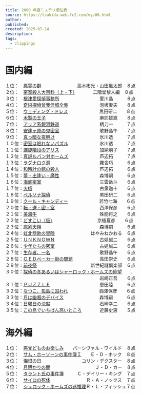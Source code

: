 ```yaml
---
title: 2000 年度ミステリ順位表
source: https://tsukida.web.fc2.com/mys00.html
author:
published:
created: 2025-07-14
description:
tags:
  - clippings
---
```

# 国内編

１位：　[悪霊の群](https://tsukida.web.fc2.com/0006.html#anchor1322457)　　　　　　　　高木彬光・山田風太郎　８点  
２位：　[密室殺人大百科（上・下）](https://tsukida.web.fc2.com/0008.html#anchor65146)　　　　二階堂黎人編　８点  
３位：　[根津愛探偵事務所](https://tsukida.web.fc2.com/0105.html#anchor52463)　　　　　　　　　愛川晶　　　８点  
４位：　[奇術探偵曾我佳城全集](https://tsukida.web.fc2.com/0101.html#anchor108822)　　　　　　　泡坂妻夫　　８点  
５位：　[ウェディング・ドレス](https://tsukida.web.fc2.com/0006.html#anchor76908)　　　　　　　黒田研二　　８点  
６位：　[木製の王子](https://tsukida.web.fc2.com/0002.html#anchor81226)　　　　　　　　　　　　麻耶雄嵩　　８点  
７位：　[アリア系銀河鉄道](https://tsukida.web.fc2.com/0010.html#anchor280640)　　　　　　　　　柄刀一　　　７点  
８位：　[安達ヶ原の鬼密室](https://tsukida.web.fc2.com/0002.html#anchor81226)　　　　　　　　　歌野晶午　　７点  
９位：　[真っ暗な夜明け](https://tsukida.web.fc2.com/0005.html#anchor29882)　　　　　　　　　　氷川透　　　７点  
１０位：[密室は眠れないパズル](https://tsukida.web.fc2.com/0007.html#anchor252811)　　　　　　　氷川透　　　７点  
１１位：[螺旋階段のアリス](https://tsukida.web.fc2.com/0012.html#anchor196863)　　　　　　　　　加納朋子　　７点  
１２位：[真説ルパン対ホームズ](https://tsukida.web.fc2.com/0106.html#anchor37914)　　　　　　　芦辺拓　　　７点  
１３位：[ラグナロク洞](https://tsukida.web.fc2.com/0011.html#anchor91235)　　　　　　　　　　　霧舎巧　　　６点  
１４位：[和時計の館の殺人](https://tsukida.web.fc2.com/0007.html#anchor66842)　　　　　　　　　芦辺拓　　　６点  
１５位：[夢・出逢い・魔性](https://tsukida.web.fc2.com/0005.html#anchor36374)　　　　　　　　　森博嗣　　　６点  
１６位：[海底密室](https://tsukida.web.fc2.com/0009.html#anchor283312)　　　　　　　　　　　　　三雲岳斗　　６点  
１７位：[火蛾](https://tsukida.web.fc2.com/0009.html#anchor1845370)　　　　　　　　　　　　　　　古泉迦十　　６点  
１８位：[ペルソナ探偵](https://tsukida.web.fc2.com/0011.html#anchor261285)　　　　　　　　　　　黒田研二　　６点  
１９位：[クール・キャンディー](https://tsukida.web.fc2.com/0011.html#anchor1316972)　　　　　　　若竹七海　　６点  
２０位：[転・送・密・室](https://tsukida.web.fc2.com/0101.html#anchor57920)　　　　　　　　　　西澤保彦　　６点  
２１位：[美濃牛](https://tsukida.web.fc2.com/0005.html#anchor229092)　　　　　　　　　　　　　　殊能将之　　６点  
２２位：[どすこい（仮）](https://tsukida.web.fc2.com/0002.html#anchor138143)　　　　　　　　　　京極夏彦　　６点  
２３位：[魔剣天翔](https://tsukida.web.fc2.com/0009.html#anchor126508)　　　　　　　　　　　　　森博嗣　　　６点  
２４位：[虹北恭助の冒険](https://tsukida.web.fc2.com/0007.html#anchor75677)　　　　　　　　はやみねかおる　６点  
２５位：[ＵＮＫＮＯＷＮ](https://tsukida.web.fc2.com/0004.html#anchor715360)　　　　　　　　　　古処誠二　　６点  
２６位：[少年たちの密室](https://tsukida.web.fc2.com/0010.html#anchor289758)　　　　　　　　　　古処誠二　　６点  
２７位：[生存者、一名](https://tsukida.web.fc2.com/0011.html#anchor1283307)　　　　　　　　　　　歌野晶午　　６点  
２８位：[ＱＥＤベーカー街の問題](https://tsukida.web.fc2.com/0003.html)　　　　　　高田崇史　　６点  
２９位：[前夜祭](https://tsukida.web.fc2.com/0007.html#anchor68202)　　　　　　　　　　　　新世紀謎倶楽部　６点  
３０位：[探偵の冬あるいはシャーロック・ホームズの絶望](https://tsukida.web.fc2.com/0106.html#anchor010608)　　．  
　　　　　　　　　　　　　　　　　　　　　岩崎正吾　　６点  
３１位：[ＰＵＺＺＬＥ](https://tsukida.web.fc2.com/0011.html#anchor1283307)　　　　　　　　　　　恩田陸　　　６点  
３２位：[なつこ、孤島に囚われ](https://tsukida.web.fc2.com/0011.html#anchor1283307)　　　　　　　西澤保彦　　６点  
３３位：[月は幽咽のデバイス](https://tsukida.web.fc2.com/0002.html)　　　　　　　　森博嗣　　　６点  
３４位：[日曜日の沈黙](https://tsukida.web.fc2.com/0012.html#anchor120707)　　　　　　　　　　　石崎幸二　　６点  
３５位：[この島でいちばん高いところ](https://tsukida.web.fc2.com/0011.html#anchor1283307)　　　　近藤史恵　　５点

# 海外編

１位：　[悪党どものお楽しみ](https://tsukida.web.fc2.com/0103.html#anchor31408)　　パーシヴァル・ワイルド　８点  
２位：　[サム・ホーソーンの事件簿Ｉ](https://tsukida.web.fc2.com/0009.html)　　Ｅ・Ｄ・ホック　８点  
３位：　[悔恨の日](https://tsukida.web.fc2.com/0011.html#anchor93478)　　　　　　　　　コリン・デクスター　８点  
４位：　[月明かりの闇](https://tsukida.web.fc2.com/0007.html)　　　　　　　　　　Ｊ・Ｄ・カー　８点  
５位：　[タラント氏の事件簿](https://tsukida.web.fc2.com/0006.html#anchor334347)　　　Ｃ・デイリー・キング　７点  
６位：　[サイロの死体](https://tsukida.web.fc2.com/0106.html#anchor010304)　　　　　　　　Ｒ・Ａ・ノックス　７点  
７位：　[シュロック・ホームズの迷推理](https://tsukida.web.fc2.com/0006.html)Ｒ・Ｌ・フィッシュ７点
